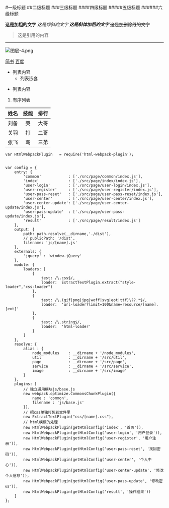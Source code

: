 #一级标题
##二级标题
###三级标题
####四级标题
#####五级标题
######六级标题

**这是加粗的文字**
*这是倾斜的文字*
***这是斜体加粗的文字***
~~这是加删除线的文字~~

>这是引用的内容

---

![图层-4.png](https://upload-images.jianshu.io/upload_images/10358495-573eb696cb0c93d8.png?imageMogr2/auto-orient/strip%7CimageView2/2/w/1240)

[简书](http://jianshu.com)
[百度](http://baidu.com)

- 列表内容
   - 列表嵌套
+ 列表内容

1. 有序列表

姓名|技能|排行
--|:--:|--:
刘备|哭|大哥
关羽|打|二哥
张飞|骂|三弟

`var HtmlWebpackPlugin   = require('html-webpack-plugin');`

```

var config = {
    entry: {
        'common'            : ['./src/page/common/index.js'],
        'index'             : ['./src/page/index/index.js'],
        'user-login'        : ['./src/page/user-login/index.js'],
        'user-register'     : ['./src/page/user-register/index.js'],
        'user-pass-reset'   : ['./src/page/user-pass-reset/index.js'],
        'user-center'       : ['./src/page/user-center/index.js'],
        'user-center-update': ['./src/page/user-center-update/index.js'],
        'user-pass-update'  : ['./src/page/user-pass-update/index.js'],
        'result'            : ['./src/page/result/index.js']
    },
    output: {
        path: path.resolve(__dirname,'./dist'),
        // publicPath: '/dist',
        filename: 'js/[name].js'
    },
    externals: {
        'jquery' : 'window.jQuery'
    },
    module: {
        loaders: [
            {
                test: /\.css$/,
                loader:  ExtractTextPlugin.extract("style-loader","css-loader")
            },
            {
                test: /\.(gif|png|jpg|woff|svg|eot|ttf)\??.*$/,
                loader:  'url-loader?limit=100&name=resource/[name].[ext]'
            },
            {
                test: /\.string$/,
                loader:  'html-loader'
            }
        ]
    },
    resolve: {
        alias : {
            node_modules    : __dirname + '/node_modules',
            util            : __dirname + '/src/util',
            page            : __dirname + '/src/page',
            service         : __dirname + '/src/service',
            image           : __dirname + '/src/image'
        }
    },
    plugins: [
        // 独立通用模块js/base.js
        new webpack.optimize.CommonsChunkPlugin({
            name : 'common',
            filename : 'js/base.js'
        }),
        // 把css单独打包到文件里
        new ExtractTextPlugin("css/[name].css"),
        // html模板的处理
        new HtmlWebpackPlugin(getHtmlConfig('index', '首页')),
        new HtmlWebpackPlugin(getHtmlConfig('user-login', '用户登录')),
        new HtmlWebpackPlugin(getHtmlConfig('user-register', '用户注册')),
        new HtmlWebpackPlugin(getHtmlConfig('user-pass-reset', '找回密码')),
        new HtmlWebpackPlugin(getHtmlConfig('user-center', '个人中心')),
        new HtmlWebpackPlugin(getHtmlConfig('user-center-update', '修改个人信息')),
        new HtmlWebpackPlugin(getHtmlConfig('user-pass-update', '修改密码')),
        new HtmlWebpackPlugin(getHtmlConfig('result', '操作结果'))
    ]
};
```


